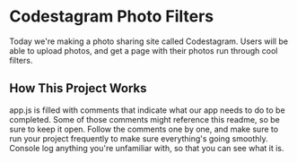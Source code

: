 # Codestagram Photo Filters

Today we're making a photo sharing site called Codestagram. Users will be able
to upload photos, and get a page with their photos run through cool filters.

## How This Project Works

app.js is filled with comments that indicate what our app needs to do to be
completed. Some of those comments might reference this readme, so be sure to
keep it open. Follow the comments one by one, and make sure to run your project
frequently to make sure everything's going smoothly. Console log anything you're
unfamiliar with, so that you can see what it is.
